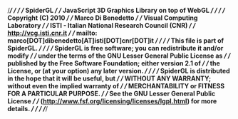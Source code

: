 /*************************************************************************/
/*                                                                       */
/*  SpiderGL                                                             */
/*  JavaScript 3D Graphics Library on top of WebGL                       */
/*                                                                       */
/*  Copyright (C) 2010                                                   */
/*  Marco Di Benedetto                                                   */
/*  Visual Computing Laboratory                                          */
/*  ISTI - Italian National Research Council (CNR)                       */
/*  http://vcg.isti.cnr.it                                               */
/*  mailto: marco[DOT]dibenedetto[AT]isti[DOT]cnr[DOT]it                 */
/*                                                                       */
/*  This file is part of SpiderGL.                                       */
/*                                                                       */
/*  SpiderGL is free software; you can redistribute it and/or modify     */
/*  under the terms of the GNU Lesser General Public License as          */
/*  published by the Free Software Foundation; either version 2.1 of     */
/*  the License, or (at your option) any later version.                  */
/*                                                                       */
/*  SpiderGL is distributed in the hope that it will be useful, but      */
/*  WITHOUT ANY WARRANTY; without even the implied warranty of           */
/*  MERCHANTABILITY or FITNESS FOR A PARTICULAR PURPOSE.                 */
/*  See the GNU Lesser General Public License                            */
/*  (http://www.fsf.org/licensing/licenses/lgpl.html) for more details.  */
/*                                                                       */
/*************************************************************************/